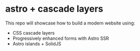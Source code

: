 # astro + cascade layers

This repo will showcase how to build a modern website using:

- CSS cascade layers
- Progressively enhanced forms with Astro SSR
- Astro islands + SolidJS

